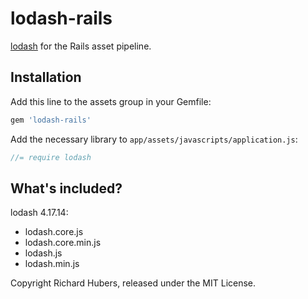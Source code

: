 # lodash-rails

[lodash](http://lodash.com/) for the Rails asset pipeline.

## Installation

Add this line to the assets group in your Gemfile:

```ruby
gem 'lodash-rails'
```

Add the necessary library to `app/assets/javascripts/application.js`:

```js
//= require lodash
```

## What's included?

lodash 4.17.14:

* lodash.core.js
* lodash.core.min.js
* lodash.js
* lodash.min.js

Copyright Richard Hubers, released under the MIT License.
